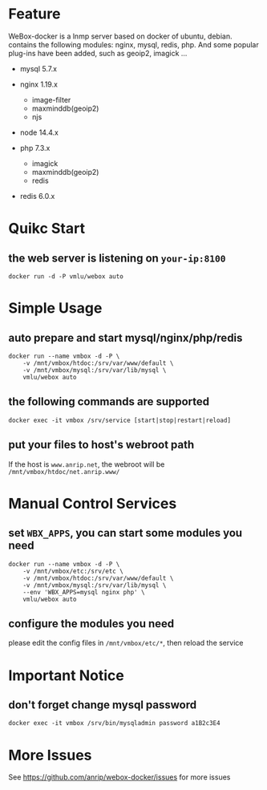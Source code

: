 # Feature

WeBox-docker is a lnmp server based on docker of ubuntu, debian. contains the following modules: nginx, mysql, redis, php. And some popular plug-ins have been added, such as geoip2, imagick ...

- mysql 5.7.x

- nginx 1.19.x

  - image-filter
  - maxminddb(geoip2)
  - njs

- node 14.4.x

- php 7.3.x

  - imagick
  - maxminddb(geoip2)
  - redis

- redis 6.0.x

# Quikc Start

## the web server is listening on `your-ip:8100`

```shell
docker run -d -P vmlu/webox auto
```

# Simple Usage

## auto prepare and start mysql/nginx/php/redis

```shell
docker run --name vmbox -d -P \
    -v /mnt/vmbox/htdoc:/srv/var/www/default \
    -v /mnt/vmbox/mysql:/srv/var/lib/mysql \
    vmlu/webox auto
```

## the following commands are supported

```shell
docker exec -it vmbox /srv/service [start|stop|restart|reload]
```

## put your files to host's webroot path

If the host is `www.anrip.net`, the webroot will be `/mnt/vmbox/htdoc/net.anrip.www/`

# Manual Control Services

## set `WBX_APPS`, you can start some modules you need

```shell
docker run --name vmbox -d -P \
    -v /mnt/vmbox/etc:/srv/etc \
    -v /mnt/vmbox/htdoc:/srv/var/www/default \
    -v /mnt/vmbox/mysql:/srv/var/lib/mysql \
    --env 'WBX_APPS=mysql nginx php' \
    vmlu/webox auto
```

## configure the modules you need

please edit the config files in `/mnt/vmbox/etc/*`, then reload the service

# Important Notice

## don't forget change mysql password

```shell
docker exec -it vmbox /srv/bin/mysqladmin password a1B2c3E4
```

# More Issues

See https://github.com/anrip/webox-docker/issues for more issues
